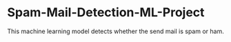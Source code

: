 # Spam-Mail-Detection-ML-Project
This machine learning model detects whether the send mail is spam or ham.
